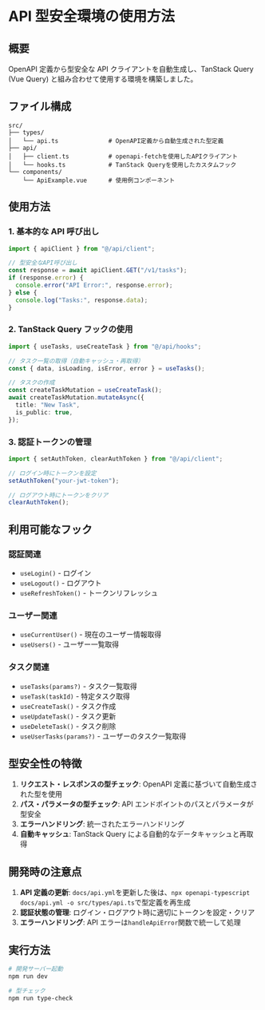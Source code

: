 # API 型安全環境の使用方法

## 概要

OpenAPI 定義から型安全な API クライアントを自動生成し、TanStack Query (Vue Query) と組み合わせて使用する環境を構築しました。

## ファイル構成

```
src/
├── types/
│   └── api.ts              # OpenAPI定義から自動生成された型定義
├── api/
│   ├── client.ts           # openapi-fetchを使用したAPIクライアント
│   └── hooks.ts            # TanStack Queryを使用したカスタムフック
└── components/
    └── ApiExample.vue      # 使用例コンポーネント
```

## 使用方法

### 1. 基本的な API 呼び出し

```typescript
import { apiClient } from "@/api/client";

// 型安全なAPI呼び出し
const response = await apiClient.GET("/v1/tasks");
if (response.error) {
  console.error("API Error:", response.error);
} else {
  console.log("Tasks:", response.data);
}
```

### 2. TanStack Query フックの使用

```typescript
import { useTasks, useCreateTask } from "@/api/hooks";

// タスク一覧の取得（自動キャッシュ・再取得）
const { data, isLoading, isError, error } = useTasks();

// タスクの作成
const createTaskMutation = useCreateTask();
await createTaskMutation.mutateAsync({
  title: "New Task",
  is_public: true,
});
```

### 3. 認証トークンの管理

```typescript
import { setAuthToken, clearAuthToken } from "@/api/client";

// ログイン時にトークンを設定
setAuthToken("your-jwt-token");

// ログアウト時にトークンをクリア
clearAuthToken();
```

## 利用可能なフック

### 認証関連

- `useLogin()` - ログイン
- `useLogout()` - ログアウト
- `useRefreshToken()` - トークンリフレッシュ

### ユーザー関連

- `useCurrentUser()` - 現在のユーザー情報取得
- `useUsers()` - ユーザー一覧取得

### タスク関連

- `useTasks(params?)` - タスク一覧取得
- `useTask(taskId)` - 特定タスク取得
- `useCreateTask()` - タスク作成
- `useUpdateTask()` - タスク更新
- `useDeleteTask()` - タスク削除
- `useUserTasks(params?)` - ユーザーのタスク一覧取得

## 型安全性の特徴

1. **リクエスト・レスポンスの型チェック**: OpenAPI 定義に基づいて自動生成された型を使用
2. **パス・パラメータの型チェック**: API エンドポイントのパスとパラメータが型安全
3. **エラーハンドリング**: 統一されたエラーハンドリング
4. **自動キャッシュ**: TanStack Query による自動的なデータキャッシュと再取得

## 開発時の注意点

1. **API 定義の更新**: `docs/api.yml`を更新した後は、`npx openapi-typescript docs/api.yml -o src/types/api.ts`で型定義を再生成
2. **認証状態の管理**: ログイン・ログアウト時に適切にトークンを設定・クリア
3. **エラーハンドリング**: API エラーは`handleApiError`関数で統一して処理

## 実行方法

```bash
# 開発サーバー起動
npm run dev

# 型チェック
npm run type-check
```
